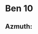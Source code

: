 <!DOCKTYPE>
<html>
  <head>
    <meta charset="UTF-8">
  </head>
  <h1>Ben 10</h1>
  <h2>Azmuth:</h2>
</html>
